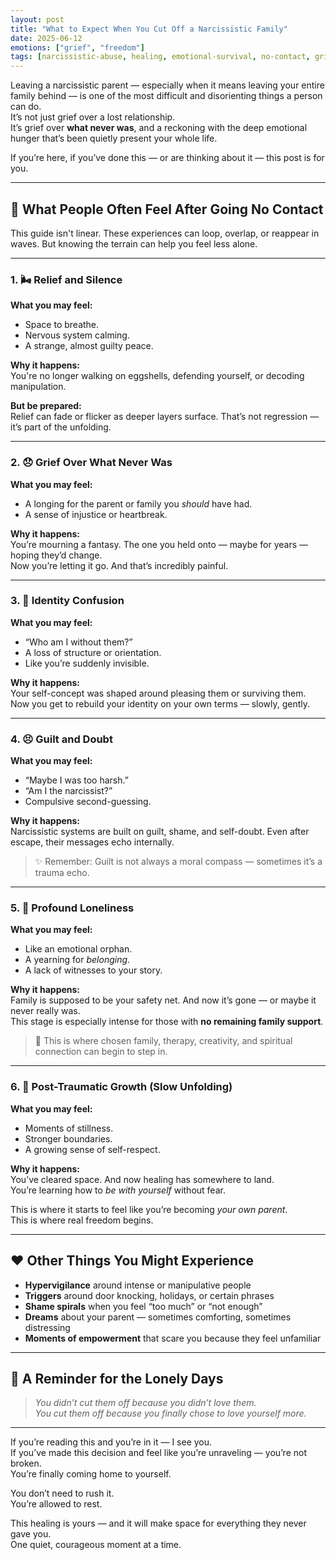 ```yaml
---
layout: post
title: "What to Expect When You Cut Off a Narcissistic Family"
date: 2025-06-12
emotions: ["grief", "freedom"]
tags: [narcissistic-abuse, healing, emotional-survival, no-contact, grief, identity]
---
```


Leaving a narcissistic parent — especially when it means leaving your entire family behind — is one of the most difficult and disorienting things a person can do.  
It’s not just grief over a lost relationship.  
It’s grief over **what never was**, and a reckoning with the deep emotional hunger that’s been quietly present your whole life.

If you’re here, if you’ve done this — or are thinking about it — this post is for you.

---

## 🧭 What People Often Feel After Going No Contact

This guide isn't linear. These experiences can loop, overlap, or reappear in waves. But knowing the terrain can help you feel less alone.

---

### 1. 🌬️ Relief and Silence
**What you may feel:**  
- Space to breathe.  
- Nervous system calming.  
- A strange, almost guilty peace.

**Why it happens:**  
You're no longer walking on eggshells, defending yourself, or decoding manipulation.

**But be prepared:**  
Relief can fade or flicker as deeper layers surface. That’s not regression — it’s part of the unfolding.

---

### 2. 😞 Grief Over What Never Was
**What you may feel:**  
- A longing for the parent or family you *should* have had.  
- A sense of injustice or heartbreak.

**Why it happens:**  
You’re mourning a fantasy. The one you held onto — maybe for years — hoping they’d change.  
Now you’re letting it go. And that’s incredibly painful.

---

### 3. 🫥 Identity Confusion
**What you may feel:**  
- “Who am I without them?”  
- A loss of structure or orientation.  
- Like you’re suddenly invisible.

**Why it happens:**  
Your self-concept was shaped around pleasing them or surviving them. Now you get to rebuild your identity on your own terms — slowly, gently.

---

### 4. 😣 Guilt and Doubt
**What you may feel:**  
- “Maybe I was too harsh.”  
- “Am I the narcissist?”  
- Compulsive second-guessing.

**Why it happens:**  
Narcissistic systems are built on guilt, shame, and self-doubt. Even after escape, their messages echo internally.

> ✨ Remember: Guilt is not always a moral compass — sometimes it’s a trauma echo.

---

### 5. 🧍 Profound Loneliness
**What you may feel:**  
- Like an emotional orphan.  
- A yearning for *belonging*.  
- A lack of witnesses to your story.

**Why it happens:**  
Family is supposed to be your safety net. And now it’s gone — or maybe it never really was.  
This stage is especially intense for those with **no remaining family support**.

> 🔑 This is where chosen family, therapy, creativity, and spiritual connection can begin to step in.

---

### 6. 🌱 Post-Traumatic Growth (Slow Unfolding)
**What you may feel:**  
- Moments of stillness.  
- Stronger boundaries.  
- A growing sense of self-respect.

**Why it happens:**  
You’ve cleared space. And now healing has somewhere to land.  
You’re learning how to *be with yourself* without fear.  

This is where it starts to feel like you’re becoming *your own parent*.  
This is where real freedom begins.

---

## ❤️ Other Things You Might Experience

- **Hypervigilance** around intense or manipulative people  
- **Triggers** around door knocking, holidays, or certain phrases  
- **Shame spirals** when you feel “too much” or “not enough”  
- **Dreams** about your parent — sometimes comforting, sometimes distressing  
- **Moments of empowerment** that scare you because they feel unfamiliar

---

## 🧡 A Reminder for the Lonely Days

> *You didn’t cut them off because you didn’t love them.  
> You cut them off because you finally chose to love yourself more.*

---

If you’re reading this and you’re in it — I see you.  
If you’ve made this decision and feel like you’re unraveling — you’re not broken.  
You’re finally coming home to yourself.

You don’t need to rush it.  
You’re allowed to rest.

This healing is yours — and it will make space for everything they never gave you.  
One quiet, courageous moment at a time.
